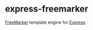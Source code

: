 # express-freemarker

[FreeMarker](https://freemarker.apache.org) template engine for [Express](https://expressjs.com)
